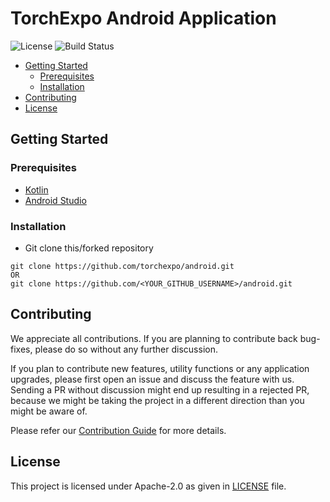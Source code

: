 # TorchExpo Android Application

<img src="https://img.shields.io/github/license/torchexpo/android?style=flat-square"
   alt="License">
<img src="https://img.shields.io/travis/torchexpo/api?style=flat-square" alt="Build Status">

- [Getting Started](#getting-started)
  - [Prerequisites](#prerequisites)
  - [Installation](#installation)
- [Contributing](#contributing)
- [License](#license)

## Getting Started

### Prerequisites

* [Kotlin](https://kotlinlang.org)
* [Android Studio](https://developer.android.com/studio)

### Installation

* Git clone this/forked repository
```shell script
git clone https://github.com/torchexpo/android.git
OR
git clone https://github.com/<YOUR_GITHUB_USERNAME>/android.git
```

## Contributing

We appreciate all contributions. If you are planning to contribute back bug-fixes, please do so
without any further discussion.

If you plan to contribute new features, utility functions or any application upgrades, please first
open an issue and discuss the feature with us. Sending a PR without discussion might end up
resulting in a rejected PR, because we might be taking the project in a different direction
than you might be aware of.

Please refer our [Contribution Guide](CONTRIBUTING.md) for more details.

## License

This project is licensed under Apache-2.0 as given in [LICENSE](LICENSE) file.
